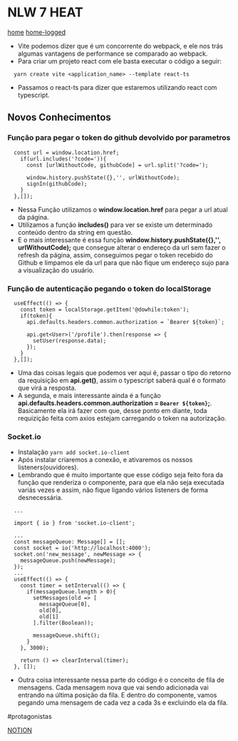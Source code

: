 # NLW 7 HEAT
  [home](./src/assets/screenshots/home.png)
  [home-logged](./src/assets/screenshots/home-logged.png)
  - Vite podemos dizer que é um concorrente do webpack, e ele nos trás algumas vantagens de performance se comparado ao webpack.
  - Para criar um projeto react com ele basta executar o código a seguir:
  ```tsx
    yarn create vite <application_name> --template react-ts
  ```
  - Passamos o react-ts para dizer que estaremos utilizando react com typescript.

## Novos Conhecimentos

### Função para pegar o token do github devolvido por parametros
  ```
    const url = window.location.href;
      if(url.includes('?code=')){
        const [urlWithoutCode, githubCode] = url.split('?code=');
        
        window.history.pushState({},'', urlWithoutCode);
        signIn(githubCode);
      }
    },[]);
  ```
  - Nessa Função utilizamos o **window.location.href** para pegar a url atual da página.
  - Utilizamos a função **includes()** para ver se existe um determinado conteúdo dentro da string em questão.
  - E o mais interessante é essa função **window.history.pushState({},'', urlWithoutCode);** que consegue alterar o endereço da url sem fazer o refresh da página, assim, conseguimos pegar o token recebido do Github e limpamos ele da url para que não fique um endereço sujo para a visualização do usuário.

### Função de autenticação pegando o token do localStorage
  ```
    useEffect(() => {
      const token = localStorage.getItem('@dowhile:token');
      if(token){
        api.defaults.headers.common.authorization = `Bearer ${token}`;

        api.get<User>('/profile').then(response => {
          setUser(response.data);
        });
      }
    },[]);
  ```
  - Uma das coisas legais que podemos ver aqui é, passar o tipo do retorno da requisição em **api.get<User>()**, assim o typescript saberá qual é o formato que virá a resposta.
  - A segunda, e mais interessante ainda é a função **api.defaults.headers.common.authorization = `Bearer ${token}`;**. Basicamente ela irá fazer com que, desse ponto em diante, toda requizição feita com axios estejam carregando o token na autorização.
  
### Socket.io
  - Instalação
  ``` yarn add socket.io-client ```
  - Após instalar criaremos a conexão, e ativaremos os nossos listeners(ouvidores).
  - Lembrando que é muito importante que esse código seja feito fora da função que renderiza o componente, para que ela não seja executada variás vezes e assim, não fique ligando vários listeners de forma desnecessária.
  ```
    ...

    import { io } from 'socket.io-client';

    ...
    const messageQueue: Message[] = [];
    const socket = io('http://localhost:4000');
    socket.on('new_message', newMessage => {
      messageQueue.push(newMessage);
    });
    ...
    useEffect(() => {
      const timer = setInterval(() => {
        if(messageQueue.length > 0){
          setMessages(old => [
            messageQueue[0],
            old[0],
            old[1]
          ].filter(Boolean));

          messageQueue.shift();
        }
      }, 3000);

      return () => clearInterval(timer);
    }, []);
  ```
  - Outra coisa interessante nessa parte do código é o conceito de fila de mensagens. Cada mensagem nova que vai sendo adicionada vai entrando na última posição da fila. E dentro do componente, vamos pegando uma mensagem de cada vez a cada 3s e excluindo ela da fila.

#protagonistas

[NOTION](https://alive-slouch-54f.notion.site/REACTJS-STAGE-2-83a906d847da4460b0622eafc6fe6d00)